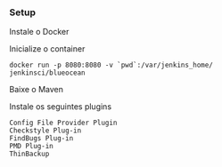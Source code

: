 
### Setup

Instale o Docker

Inicialize o container

```
docker run -p 8080:8080 -v `pwd`:/var/jenkins_home/ jenkinsci/blueocean
```

Baixe o Maven

Instale os seguintes plugins

```
Config File Provider Plugin
Checkstyle Plug-in
FindBugs Plug-in
PMD Plug-in
ThinBackup
```
